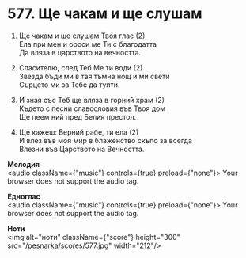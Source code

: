 # 577. Ще чакам и ще слушам

1. Ще чакам и ще слушам Твоя глас (2)  
Ела при мен и ороси ме Ти с благодатта  
Да вляза в царството на вечността.  

2. Спасителю, след Теб Ме ти води (2)  
Звезда бъди ми в тая тъмна нощ и ми свети  
Сърцето ми за Тебе да тупти.  

3. И зная със Теб ще вляза в горний храм (2)  
Където с песни славословия във Твоя дом  
Ще пеем ний пред Белия престол.  

4. Ще кажеш: Верний рабе, ти ела (2)  
И влез във моя мир в блаженство скъпо за всегда  
Влезни във Царството на Вечността.

**Мелодия**  
<audio className={"music"} controls={true} preload={"none"}>
    <source src="/pesnarka/mp3/577.mp3" type="audio/mpeg"/>
    Your browser does not support the audio tag.
</audio>

**Едноглас**  
<audio className={"music"} controls={true} preload={"none"}>
    <source src="/pesnarka/transp/577.mp3" type="audio/mpeg"/>
    Your browser does not support the audio tag.
</audio>

**Ноти**  
<img alt="ноти" className={"score"} height="300" src="/pesnarka/scores/577.jpg" width="212"/>
